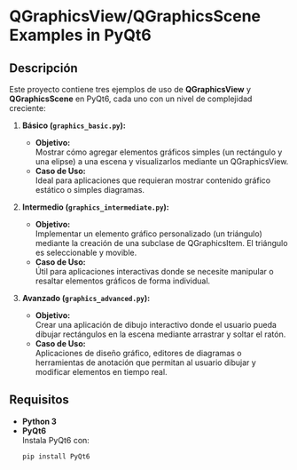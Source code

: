 # QGraphicsView/QGraphicsScene Examples in PyQt6

## Descripción

Este proyecto contiene tres ejemplos de uso de **QGraphicsView** y **QGraphicsScene** en PyQt6, cada uno con un nivel de complejidad creciente:

1. **Básico (`graphics_basic.py`):**
   - **Objetivo:**  
     Mostrar cómo agregar elementos gráficos simples (un rectángulo y una elipse) a una escena y visualizarlos mediante un QGraphicsView.
   - **Caso de Uso:**  
     Ideal para aplicaciones que requieran mostrar contenido gráfico estático o simples diagramas.

2. **Intermedio (`graphics_intermediate.py`):**
   - **Objetivo:**  
     Implementar un elemento gráfico personalizado (un triángulo) mediante la creación de una subclase de QGraphicsItem. El triángulo es seleccionable y movible.
   - **Caso de Uso:**  
     Útil para aplicaciones interactivas donde se necesite manipular o resaltar elementos gráficos de forma individual.

3. **Avanzado (`graphics_advanced.py`):**
   - **Objetivo:**  
     Crear una aplicación de dibujo interactivo donde el usuario pueda dibujar rectángulos en la escena mediante arrastrar y soltar el ratón.
   - **Caso de Uso:**  
     Aplicaciones de diseño gráfico, editores de diagramas o herramientas de anotación que permitan al usuario dibujar y modificar elementos en tiempo real.

## Requisitos

- **Python 3**
- **PyQt6**  
  Instala PyQt6 con:
  ```bash
  pip install PyQt6
